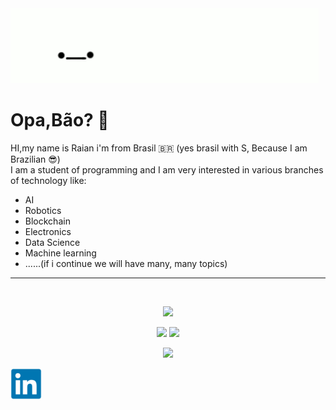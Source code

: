 <img src="HIHI.gif">

<h1> Opa,Bão? 👋</h1>

<p align = "center">
 
HI,my name is Raian i'm from Brasil 🇧🇷 (yes brasil with S, Because I am Brazilian 😎)<br> I am a student of programming
and I am very interested in various branches of technology like:
 
</p>

* AI
* Robotics
* Blockchain
* Electronics
* Data Science   
* Machine learning
* ......(if i continue we will have many, many topics)

<hr>

<br>
<p align = "center">
 <img height="285em" src="https://activity-graph.herokuapp.com/graph?username=RaianNolaco&theme=xcode">
</p> 



<p align = "center">
 <img height="160em"  src = "https://github-readme-stats.vercel.app/api?username=RaianNolaco&show_icons=true&theme=dark">
 <img height="160em"  src="https://github-readme-streak-stats.herokuapp.com/?user=RaianNolaco&show_icons=true&locale=en&layout=compact&theme=dark" />
</p>
<p align = "center">
 <img height="220" src = "https://github-readme-stats.vercel.app/api/top-langs/?username=RaianNolaco&theme=dark&layout=compact">
</p> 


<a href  = "https://www.linkedin.com/in/raian-nolaço-aba20815a/" target="_blank">
<img src ="https://raw.githubusercontent.com/devicons/devicon/master/icons/linkedin/linkedin-original.svg" width = "50">
</a>





















<!--
**RaianNolaco/RaianNolaco** is a ✨ _special_ ✨ repository because its `README.md` (this file) appears on your GitHub profile.

Here are some ideas to get you started:

- 🔭 I’m currently working on ...
- 🌱 I’m currently learning ...
- 👯 I’m looking to collaborate on ...
- 🤔 I’m looking for help with ...
- 💬 Ask me about ...
- 📫 How to reach me: ...
- 😄 Pronouns: ...
- ⚡ Fun fact: ...
-->
